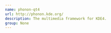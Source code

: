 ```yaml
---
name: phonon-qt4
url: http://phonon.kde.org/
description: The multimedia framework for KDE4.
group: None
---
```

